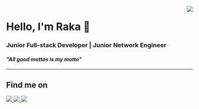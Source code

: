 <img align="right" src="https://visitor-badge.laobi.icu/badge?page_id=youngwiez.youngwiez" />

<h1>Hello, I'm Raka 👋</h1>
<h3>Junior Full-stack Developer | Junior Network Engineer</h3>
<h4><i>"All good mottos is my motto"</i></h4>

<hr>

<div>
  <h2>Find me on</h2>
  <a href="https://instagram.com/rakandrw">
    <img src="https://img.shields.io/badge/Instagram-rakandrw-CD486B?style=for-the-badge&logo=Instagram">
  </a>
  <a href="https://linkedin.com/in/raka-wisesa">
    <img src="https://img.shields.io/badge/Linkedin-Muhammad Raka Andra Wisesa-0077B5?style=for-the-badge&logo=Linkedin">
  </a>
  <a href="mailto:rakaawisesa@gmail.com">
    <img src="https://img.shields.io/badge/Gmail-rakaawisesa@gmail.com-C71610?style=for-the-badge&logo=Linkedin">
  </a>
</div>

<!---
youngwiez/youngwiez is a ✨ special ✨ repository because its `README.md` (this file) appears on your GitHub profile.
You can click the Preview link to take a look at your changes.
--->
